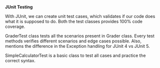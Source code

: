 **JUnit Testing**

With JUnit, we can create unit test cases, which validates if our code does what it is supposed to do. Both the test classes provides 100% code coverage.

GraderTest class tests all the scenarios present in Grader class. Every test methods verifies different scenarios and edge cases possible. Also, mentions the difference in the Exception handling for JUnit 4 vs JUnit 5.

SimpleCalculatorTest is a basic class to test all cases and practice the correct syntax.
